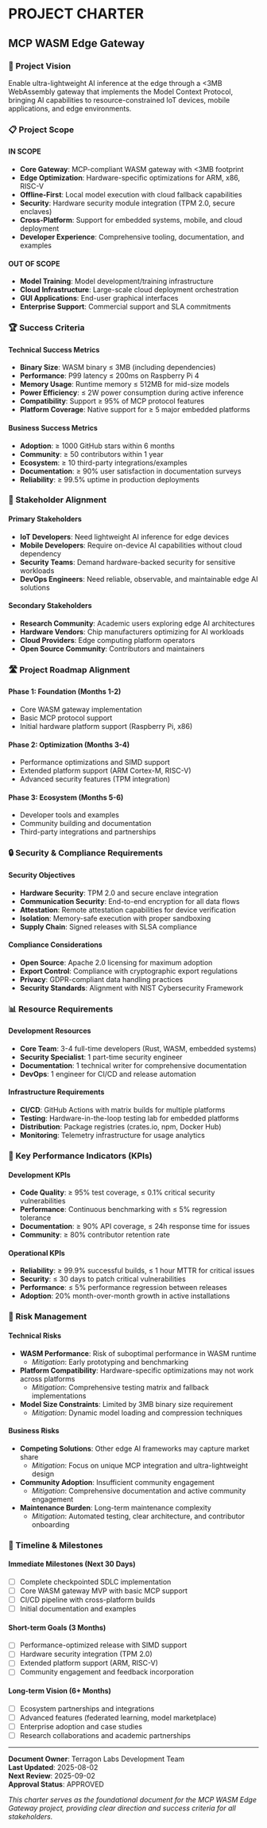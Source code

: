 # PROJECT CHARTER
## MCP WASM Edge Gateway

### 🎯 Project Vision
Enable ultra-lightweight AI inference at the edge through a <3MB WebAssembly gateway that implements the Model Context Protocol, bringing AI capabilities to resource-constrained IoT devices, mobile applications, and edge environments.

### 📋 Project Scope

#### IN SCOPE
- **Core Gateway**: MCP-compliant WASM gateway with <3MB footprint
- **Edge Optimization**: Hardware-specific optimizations for ARM, x86, RISC-V
- **Offline-First**: Local model execution with cloud fallback capabilities
- **Security**: Hardware security module integration (TPM 2.0, secure enclaves)
- **Cross-Platform**: Support for embedded systems, mobile, and cloud deployment
- **Developer Experience**: Comprehensive tooling, documentation, and examples

#### OUT OF SCOPE
- **Model Training**: Model development/training infrastructure
- **Cloud Infrastructure**: Large-scale cloud deployment orchestration
- **GUI Applications**: End-user graphical interfaces
- **Enterprise Support**: Commercial support and SLA commitments

### 🏆 Success Criteria

#### Technical Success Metrics
- **Binary Size**: WASM binary ≤ 3MB (including dependencies)
- **Performance**: P99 latency ≤ 200ms on Raspberry Pi 4
- **Memory Usage**: Runtime memory ≤ 512MB for mid-size models
- **Power Efficiency**: ≤ 2W power consumption during active inference
- **Compatibility**: Support ≥ 95% of MCP protocol features
- **Platform Coverage**: Native support for ≥ 5 major embedded platforms

#### Business Success Metrics
- **Adoption**: ≥ 1000 GitHub stars within 6 months
- **Community**: ≥ 50 contributors within 1 year
- **Ecosystem**: ≥ 10 third-party integrations/examples
- **Documentation**: ≥ 90% user satisfaction in documentation surveys
- **Reliability**: ≥ 99.5% uptime in production deployments

### 👥 Stakeholder Alignment

#### Primary Stakeholders
- **IoT Developers**: Need lightweight AI inference for edge devices
- **Mobile Developers**: Require on-device AI capabilities without cloud dependency
- **Security Teams**: Demand hardware-backed security for sensitive workloads
- **DevOps Engineers**: Need reliable, observable, and maintainable edge AI solutions

#### Secondary Stakeholders
- **Research Community**: Academic users exploring edge AI architectures
- **Hardware Vendors**: Chip manufacturers optimizing for AI workloads
- **Cloud Providers**: Edge computing platform operators
- **Open Source Community**: Contributors and maintainers

### 🛣️ Project Roadmap Alignment

#### Phase 1: Foundation (Months 1-2)
- Core WASM gateway implementation
- Basic MCP protocol support
- Initial hardware platform support (Raspberry Pi, x86)

#### Phase 2: Optimization (Months 3-4)
- Performance optimizations and SIMD support
- Extended platform support (ARM Cortex-M, RISC-V)
- Advanced security features (TPM integration)

#### Phase 3: Ecosystem (Months 5-6)
- Developer tools and examples
- Community building and documentation
- Third-party integrations and partnerships

### 🔒 Security & Compliance Requirements

#### Security Objectives
- **Hardware Security**: TPM 2.0 and secure enclave integration
- **Communication Security**: End-to-end encryption for all data flows
- **Attestation**: Remote attestation capabilities for device verification
- **Isolation**: Memory-safe execution with proper sandboxing
- **Supply Chain**: Signed releases with SLSA compliance

#### Compliance Considerations
- **Open Source**: Apache 2.0 licensing for maximum adoption
- **Export Control**: Compliance with cryptographic export regulations
- **Privacy**: GDPR-compliant data handling practices
- **Security Standards**: Alignment with NIST Cybersecurity Framework

### 📊 Resource Requirements

#### Development Resources
- **Core Team**: 3-4 full-time developers (Rust, WASM, embedded systems)
- **Security Specialist**: 1 part-time security engineer
- **Documentation**: 1 technical writer for comprehensive documentation
- **DevOps**: 1 engineer for CI/CD and release automation

#### Infrastructure Requirements
- **CI/CD**: GitHub Actions with matrix builds for multiple platforms
- **Testing**: Hardware-in-the-loop testing lab for embedded platforms
- **Distribution**: Package registries (crates.io, npm, Docker Hub)
- **Monitoring**: Telemetry infrastructure for usage analytics

### 🎯 Key Performance Indicators (KPIs)

#### Development KPIs
- **Code Quality**: ≥ 95% test coverage, ≤ 0.1% critical security vulnerabilities
- **Performance**: Continuous benchmarking with ≤ 5% regression tolerance
- **Documentation**: ≥ 90% API coverage, ≤ 24h response time for issues
- **Community**: ≥ 80% contributor retention rate

#### Operational KPIs
- **Reliability**: ≥ 99.9% successful builds, ≤ 1 hour MTTR for critical issues
- **Security**: ≤ 30 days to patch critical vulnerabilities
- **Performance**: ≤ 5% performance regression between releases
- **Adoption**: 20% month-over-month growth in active installations

### 🚨 Risk Management

#### Technical Risks
- **WASM Performance**: Risk of suboptimal performance in WASM runtime
  - *Mitigation*: Early prototyping and benchmarking
- **Platform Compatibility**: Hardware-specific optimizations may not work across platforms
  - *Mitigation*: Comprehensive testing matrix and fallback implementations
- **Model Size Constraints**: Limited by 3MB binary size requirement
  - *Mitigation*: Dynamic model loading and compression techniques

#### Business Risks
- **Competing Solutions**: Other edge AI frameworks may capture market share
  - *Mitigation*: Focus on unique MCP integration and ultra-lightweight design
- **Community Adoption**: Insufficient community engagement
  - *Mitigation*: Comprehensive documentation and active community engagement
- **Maintenance Burden**: Long-term maintenance complexity
  - *Mitigation*: Automated testing, clear architecture, and contributor onboarding

### 📅 Timeline & Milestones

#### Immediate Milestones (Next 30 Days)
- [ ] Complete checkpointed SDLC implementation
- [ ] Core WASM gateway MVP with basic MCP support
- [ ] CI/CD pipeline with cross-platform builds
- [ ] Initial documentation and examples

#### Short-term Goals (3 Months)
- [ ] Performance-optimized release with SIMD support
- [ ] Hardware security integration (TPM 2.0)
- [ ] Extended platform support (ARM, RISC-V)
- [ ] Community engagement and feedback incorporation

#### Long-term Vision (6+ Months)
- [ ] Ecosystem partnerships and integrations
- [ ] Advanced features (federated learning, model marketplace)
- [ ] Enterprise adoption and case studies
- [ ] Research collaborations and academic partnerships

---

**Document Owner**: Terragon Labs Development Team  
**Last Updated**: 2025-08-02  
**Next Review**: 2025-09-02  
**Approval Status**: APPROVED

*This charter serves as the foundational document for the MCP WASM Edge Gateway project, providing clear direction and success criteria for all stakeholders.*